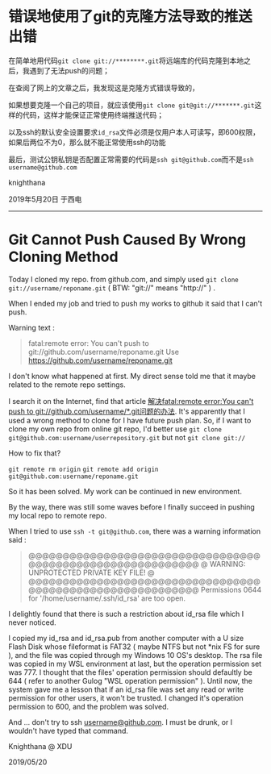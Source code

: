 <meta name="created" content="2019-05-20">
<meta http-equiv="Content-Type" content="text/html; charset=utf-8">

# 错误地使用了git的克隆方法导致的推送出错

在简单地用代码`git clone git://********.git`将远端库的代码克隆到本地之后，我遇到了无法push的问题；

在查阅了网上的文章之后，我发现这是克隆方式错误导致的，

如果想要克隆一个自己的项目，就应该使用`git clone git@git://*******.git`这样的代码，这样才能保证正常使用终端推送代码；

以及ssh的默认安全设置要求`id_rsa`文件必须是仅用户本人可读写，即600权限，如果后两位不为0，那么就不能正常使用ssh的功能

最后，测试公钥私钥是否配置正常需要的代码是`ssh git@github.com`而不是`ssh username@github.com`

knighthana

2019年5月20日 于西电

------------------------------------------------

# Git Cannot Push Caused By Wrong Cloning Method

Today I cloned my repo. from github.com, and simply used `git clone git://username/reponame.git` ( BTW: "git://" means "http://" ) .

When I ended my job and tried to push my works to github it said that I can't push.

Warning text : 

> fatal:remote error:
> You can't push to git://github.com/username/reponame.git
> Use https://github.com/username/reponame.git

I don't know what happened at first. My direct sense told me that it maybe related to the remote repo settings.

I search it on the Internet, find that article [解决fatal:remote error:You can't push to git://github.com/username/\*.git问题的办法](https://www.jb51.net/article/98952.htm). It's apparently that I used a wrong method to clone for I have future push plan. So, if I want to clone my own repo from online git repo, I'd better use `git clone git@github.com:username/userrepository.git` but not `git clone git://`

How to fix that?

`git remote rm origin`
`git remote add origin git@github.com:username/reponame.git`

So it has been solved. My work can be continued in new environment.

By the way, there was still some waves before I finally succeed in pushing my local repo to remote repo.

When I tried to use `ssh -t git@github.com`, there was a warning information said :

> @@@@@@@@@@@@@@@@@@@@@@@@@@@@@@@@@@@@@@@@@@@@@@@@@@@@@@@@@@@
> @         WARNING: UNPROTECTED PRIVATE KEY FILE!          @
> @@@@@@@@@@@@@@@@@@@@@@@@@@@@@@@@@@@@@@@@@@@@@@@@@@@@@@@@@@@
> Permissions 0644 for '/home/username/.ssh/id\_rsa' are too open. 

I delightly found that there is such a restriction about id\_rsa file which I never noticed.

I copied my id\_rsa and id\_rsa.pub from another computer with a U size Flash Disk whose fileformat is FAT32 ( maybe NTFS but not \*nix FS for sure ), and the file was copied through my Windows 10 OS's desktop.
The rsa file was copied in my WSL environment at last, but the operation permission set was 777.
I thought that the files' operation permission should defaultly be 644 ( refer to another Gulog "WSL operation permission" ).
Until now, the system gave me a lesson that if an id\_rsa file was set any read or write permission for other users, it won't be trusted.
I changed it's operation permission to 600, and the problem was solved.

And ... don't try to ssh username@github.com. I must be drunk, or I wouldn't have typed that command.

Knighthana @ XDU

2019/05/20

